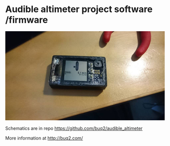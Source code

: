 # Audible altimeter project software /firmware

![Audible altimeter](https://github.com/buq2/audible_altimeter_software/blob/master/images/small_case13.jpg)

Schematics are in repo https://github.com/buq2/audible_altimeter

More information at http://buq2.com/
